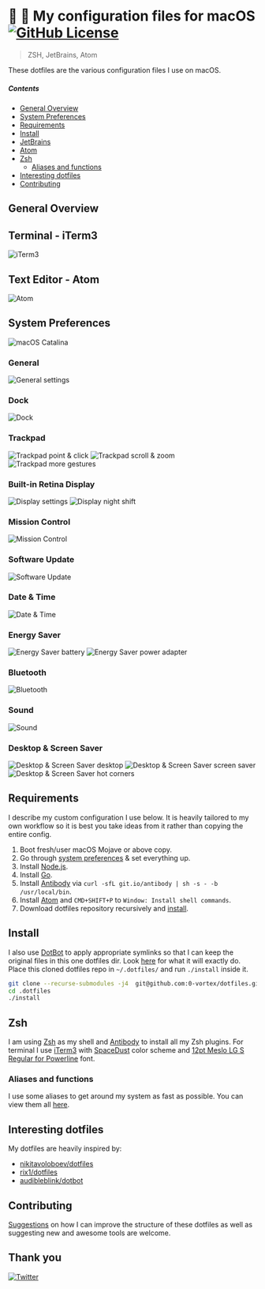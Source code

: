 # :rocket: :construction: My configuration files for macOS [![GitHub License](https://img.shields.io/github/license/0-vortex/vortex.name.svg)](https://github.com/0-vortex/vortex.name/blob/master/LICENSE)  

> ZSH, JetBrains, Atom

These dotfiles are the various configuration files I use on macOS.

##### Contents

- [General Overview](#general-overview)
- [System Preferences](#system-preferences)
- [Requirements](#requirements)
- [Install](#install)
- [JetBrains](#jetbrains)
- [Atom](#atom)
- [Zsh](#zsh)
  - [Aliases and functions](#aliases-and-functions)
- [Interesting dotfiles](#interesting-dotfiles)
- [Contributing](#contributing)

## General Overview

## Terminal - iTerm3

![iTerm3](static/iterm.png)

## Text Editor - Atom

![Atom](static/atom.png)

## System Preferences

![macOS Catalina](static/preferences/macos-catalina.png)

### General

![General settings](static/preferences/general.png)

### Dock

![Dock](static/preferences/dock.png)

### Trackpad

![Trackpad point & click](static/preferences/trackpad-1-point-and-click.png)
![Trackpad scroll & zoom](static/preferences/trackpad-2-scroll-and-zoom.png)
![Trackpad more gestures](static/preferences/trackpad-3-more-gestures.png)

### Built-in Retina Display

![Display settings](static/preferences/displays-1-display.png)
![Display night shift](static/preferences/displays-2-night-shift.png)

### Mission Control

![Mission Control](static/preferences/mission-control.png)

### Software Update

![Software Update](static/preferences/software-update.png)

### Date & Time

![Date & Time](static/preferences/date-and-time.png)

### Energy Saver

![Energy Saver battery](static/preferences/energy-saver-1-battery.png)
![Energy Saver power adapter](static/preferences/energy-saver-1-power-adapter.png)

### Bluetooth

![Bluetooth](static/preferences/bluetooth.png)

### Sound

![Sound](static/preferences/sound.png)

### Desktop & Screen Saver

![Desktop & Screen Saver desktop](static/preferences/desktop-and-screensaver-1-desktop.png)
![Desktop & Screen Saver screen saver](static/preferences/desktop-and-screensaver-2-screen-saver.png)
![Desktop & Screen Saver hot corners](static/preferences/desktop-and-screensaver-3-hot-corners.png)

## Requirements

I describe my custom configuration I use below. It is heavily tailored to my own workflow so it is best you take ideas from it rather than copying the entire config.

1. Boot fresh/user macOS Mojave or above copy.
2. Go through [system preferences](#system-preferences) & set everything up.
3. Install [Node.js](https://nodejs.org/en/).
4. Install [Go](https://golang.org/dl/).
5. Install [Antibody](http://getantibody.github.io/) via ``curl -sfL git.io/antibody | sh -s - -b /usr/local/bin``.
6. Install [Atom](http://atom.io) and ``CMD+SHIFT+P`` to ``Window: Install shell commands``.
7. Download dotfiles repository recursively and [install](#install).

## Install

I also use [DotBot](https://github.com/anishathalye/dotbot) to apply appropriate symlinks so that I can keep the original files in this one dotfiles dir. Look [here](https://raw.githubusercontent.com/0-vortex/dotfiles/master/.install.conf.yaml) for what it will exactly do. Place this cloned dotfiles repo in `~/.dotfiles/` and run `./install` inside it.

```bash
git clone --recurse-submodules -j4  git@github.com:0-vortex/dotfiles.git .dotfiles
cd .dotfiles
./install
```

## Zsh

I am using [Zsh](http://www.zsh.org) as my shell and [Antibody](https://github.com/getantibody/antibody) to install all my Zsh plugins. For terminal I use [iTerm3](https://www.iterm2.com) with [SpaceDust](https://raw.githubusercontent.com/mbadolato/iTerm2-Color-Schemes/master/schemes/Spacedust.itermcolors) color scheme and [12pt Meslo LG S Regular for Powerline](https://github.com/powerline/fonts/tree/master/Meslo%20Slashed) font.

### Aliases and functions

I use some aliases to get around my system as fast as possible. You can view them all [here](zsh/alias.zsh).

## Interesting dotfiles

My dotfiles are heavily inspired by:

- [nikitavoloboev/dotfiles](https://github.com/nikitavoloboev/dotfiles)
- [rix1/dotfiles](https://github.com/rix1/dotfiles)
- [audibleblink/dotbot](https://github.com/audibleblink/dotbot)

## Contributing

[Suggestions](../../issues/) on how I can improve the structure of these dotfiles as well as suggesting new and awesome tools are welcome.

## Thank you

[![Twitter](https://bit.ly/2K9PC8q)](https://twitter.com/0_vortex)
